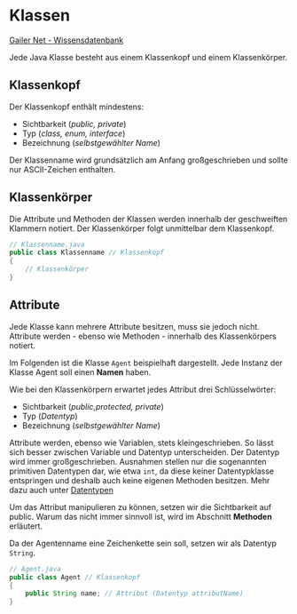 # Klassen

[Gailer Net - Wissensdatenbank](http://www.gailer-net.de)

Jede Java Klasse besteht aus einem Klassenkopf und einem Klassenkörper.

## Klassenkopf

Der Klassenkopf enthält
mindestens:

- Sichtbarkeit (_public, private_)
- Typ (_class, enum, interface_)
- Bezeichnung (_selbstgewählter Name_)

Der Klassenname wird grundsätzlich am Anfang großgeschrieben und sollte
nur ASCII-Zeichen enthalten.

## Klassenkörper

Die Attribute und Methoden der Klassen werden innerhalb der geschweiften
Klammern notiert. Der Klassenkörper folgt unmittelbar dem Klassenkopf.

````java
// Klassenname.java
public class Klassenname // Klassenkopf
{    
    // Klassenkörper    
}
````

## Attribute

Jede Klasse kann mehrere Attribute besitzen, muss sie jedoch nicht.
Attribute werden - ebenso wie Methoden - innerhalb des Klassenkörpers
notiert.

Im Folgenden ist die Klasse ``Agent`` beispielhaft dargestellt. Jede Instanz
der Klasse Agent soll einen **Namen** haben.

Wie bei den Klassenkörpern erwartet jedes Attribut drei Schlüsselwörter:

- Sichtbarkeit (_public,_protected_, private_)
- Typ (_Datentyp_)
- Bezeichnung (_selbstgewählter Name_)

Attribute werden, ebenso wie Variablen, stets kleingeschrieben. So lässt sich
besser zwischen Variable und Datentyp unterscheiden. Der Datentyp wird immer großgeschrieben.
Ausnahmen stellen nur die sogenannten primitiven Datentypen dar, wie etwa ``int``, da diese
keiner Datentypklasse entspringen und deshalb auch keine eigenen Methoden besitzen.
Mehr dazu auch unter [Datentypen]()

Um das Attribut manipulieren zu können, setzen wir die Sichtbarkeit auf public.
Warum das nicht immer sinnvoll ist, wird im Abschnitt **Methoden** erläutert.

Da der Agentenname eine Zeichenkette sein soll, setzen wir als Datentyp ``String``.


````java
// Agent.java
public class Agent // Klassenkopf
{
    public String name; // Attribut (Datentyp attributName)
}
````

